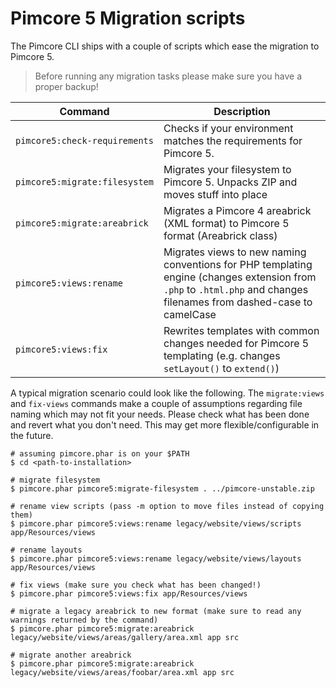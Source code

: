 # Pimcore 5 Migration scripts

The Pimcore CLI ships with a couple of scripts which ease the migration to Pimcore 5.

> Before running any migration tasks please make sure you have a proper backup!

| Command                           | Description |
|-----------------------------------|-------------|
| `pimcore5:check-requirements`     | Checks if your environment matches the requirements for Pimcore 5. |
| `pimcore5:migrate:filesystem`     | Migrates your filesystem to Pimcore 5. Unpacks ZIP and moves stuff into place |
| `pimcore5:migrate:areabrick`      | Migrates a Pimcore 4 areabrick (XML format) to Pimcore 5 format (Areabrick class) |
| `pimcore5:views:rename`           | Migrates views to new naming conventions for PHP templating engine (changes extension from `.php` to `.html.php` and changes filenames from dashed-case to camelCase |
| `pimcore5:views:fix`              | Rewrites templates with common changes needed for Pimcore 5 templating (e.g. changes `setLayout()` to `extend()`) |

A typical migration scenario could look like the following. The  `migrate:views` and `fix-views` commands make a couple
of assumptions regarding file naming which may not fit your needs. Please check what has been done and revert what you
don't need. This may get more flexible/configurable in the future.

```
# assuming pimcore.phar is on your $PATH
$ cd <path-to-installation>

# migrate filesystem
$ pimcore.phar pimcore5:migrate-filesystem . ../pimcore-unstable.zip

# rename view scripts (pass -m option to move files instead of copying them)
$ pimcore.phar pimcore5:views:rename legacy/website/views/scripts app/Resources/views

# rename layouts
$ pimcore.phar pimcore5:views:rename legacy/website/views/layouts app/Resources/views

# fix views (make sure you check what has been changed!)
$ pimcore.phar pimcore5:views:fix app/Resources/views

# migrate a legacy areabrick to new format (make sure to read any warnings returned by the command)
$ pimcore.phar pimcore5:migrate:areabrick legacy/website/views/areas/gallery/area.xml app src

# migrate another areabrick
$ pimcore.phar pimcore5:migrate:areabrick legacy/website/views/areas/foobar/area.xml app src
```
